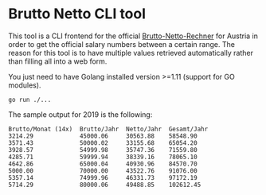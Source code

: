 # Brutto Netto CLI tool

This tool is a CLI frontend for the official [Brutto-Netto-Rechner](https://www.bruttonetto-rechner.at/) for Austria in order to get the official salary numbers
between a certain range. The reason for this tool is to have multiple values retrieved automatically rather than filling all into a web form.

You just need to have Golang installed version >=1.11 (support for GO modules).

```
go run ./...
```

The sample output for 2019 is the following:

```
Brutto/Monat (14x)  Brutto/Jahr  Netto/Jahr  Gesamt/Jahr
3214.29             45000.06     30563.88    58548.90
3571.43             50000.02     33155.68    65054.20
3928.57             54999.98     35747.36    71559.80
4285.71             59999.94     38339.16    78065.10
4642.86             65000.04     40930.96    84570.70
5000.00             70000.00     43522.76    91076.00
5357.14             74999.96     46331.73    97172.19
5714.29             80000.06     49488.85    102612.45
```
